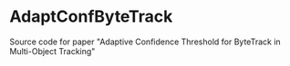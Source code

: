 # AdaptConfByteTrack
Source code for paper "Adaptive Confidence Threshold for ByteTrack in Multi-Object Tracking"
